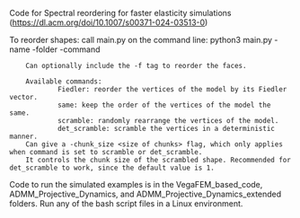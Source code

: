Code for Spectral reordering for faster elasticity simulations (https://dl.acm.org/doi/10.1007/s00371-024-03513-0)

To reorder shapes:
        call main.py on the command line:
                python3 main.py -name <model file name> -folder <path of folder of model> -command <command>
                
        Can optionally include the -f tag to reorder the faces.
        
        Available commands:
                Fiedler: reorder the vertices of the model by its Fiedler vector.
                same: keep the order of the vertices of the model the same.
                scramble: randomly rearrange the vertices of the model.
                det_scramble: scramble the vertices in a deterministic manner.
        Can give a -chunk_size <size of chunks> flag, which only applies when command is set to scramble or det_scramble.
        It controls the chunk size of the scrambled shape. Recommended for det_scramble to work, since the default value is 1.

Code to run the simulated examples is in the VegaFEM_based_code, ADMM_Projective_Dynamics, and ADMM_Projective_Dynamics_extended folders.
Run any of the bash script files in a Linux environment.
